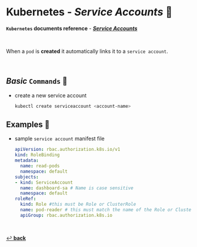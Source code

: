 # **Kubernetes** - ***Service Accounts*** 💁

**`Kubernetes` documents reference** - ***[Service Accounts](https://kubernetes.io/docs/tasks/configure-pod-container/configure-service-account/)***

<br>

When a `pod` is **created** it automatically links it to a `service account`.

<br>

## ***Basic*** `Commands` 📝

* create a new service account

  ```bash
  kubectl create serviceaccount <account-name>
  ```

## **Examples** 🧩

* sample `service account` manifest file

  ```yaml
  apiVersion: rbac.authorization.k8s.io/v1
  kind: RoleBinding
  metadata:
    name: read-pods
    namespace: default
  subjects:
  - kind: ServiceAccount
    name: dashboard-sa # Name is case sensitive
    namespace: default
  roleRef:
    kind: Role #this must be Role or ClusterRole
    name: pod-reader # this must match the name of the Role or ClusterRole you wish to bind to
    apiGroup: rbac.authorization.k8s.io
  ```

<br>

[↩️ **back**](../)
